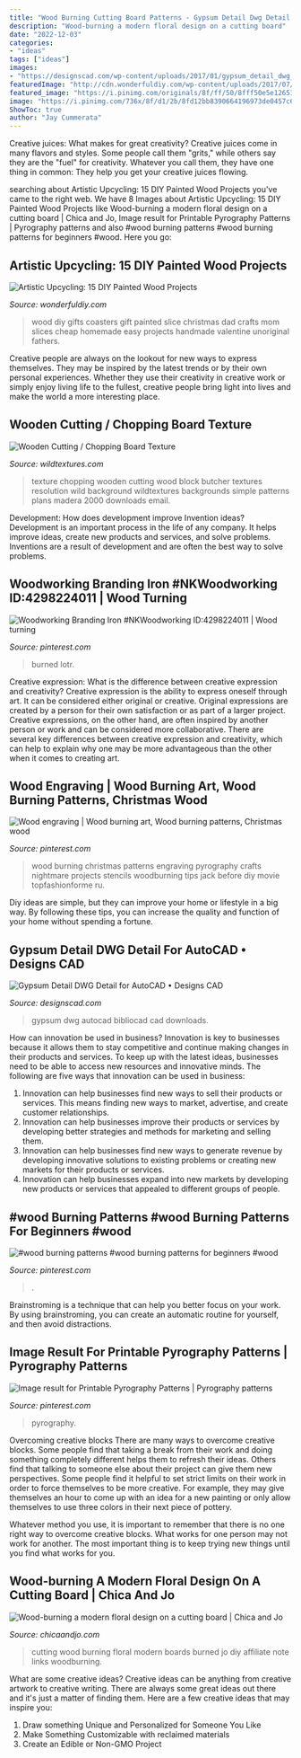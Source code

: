 ```yaml
---
title: "Wood Burning Cutting Board Patterns - Gypsum Detail Dwg Detail For Autocad • Designs Cad"
description: "Wood-burning a modern floral design on a cutting board"
date: "2022-12-03"
categories:
- "ideas"
tags: ["ideas"]
images:
- "https://designscad.com/wp-content/uploads/2017/01/gypsum_detail_dwg_detail_for_autocad_87653.gif"
featuredImage: "http://cdn.wonderfuldiy.com/wp-content/uploads/2017/07/Painted-wood-slice-coasters.jpg"
featured_image: "https://i.pinimg.com/originals/8f/ff/50/8fff50e5e1265142a3456517317f52a3.jpg"
image: "https://i.pinimg.com/736x/8f/d1/2b/8fd12bb8390664196973de0457c60930.jpg"
ShowToc: true
author: "Jay Cummerata"
---
```



Creative juices: What makes for great creativity?
Creative juices come in many flavors and styles. Some people call them "grits," while others say they are the "fuel" for creativity. Whatever you call them, they have one thing in common: They help you get your creative juices flowing.

	

		
searching about Artistic Upcycling: 15 DIY Painted Wood Projects you've came to the right web. We have 8 Images about Artistic Upcycling: 15 DIY Painted Wood Projects like Wood-burning a modern floral design on a cutting board | Chica and Jo, Image result for Printable Pyrography Patterns | Pyrography patterns and also #wood burning patterns #wood burning patterns for beginners #wood. Here you go:
		
    
## Artistic Upcycling: 15 DIY Painted Wood Projects

<img loading=lazy src="http://cdn.wonderfuldiy.com/wp-content/uploads/2017/07/Painted-wood-slice-coasters.jpg" onerror="this.onerror=null;this.src='https://tse3.mm.bing.net/th?id=OIP.SOVHmrfVUvkshCxjdeVC6gHaLL&amp;pid=15.1';" alt="Artistic Upcycling: 15 DIY Painted Wood Projects">

_Source: wonderfuldiy.com_

>wood diy gifts coasters gift painted slice christmas dad crafts mom slices cheap homemade easy projects handmade valentine unoriginal fathers. 

	

Creative people are always on the lookout for new ways to express themselves. They may be inspired by the latest trends or by their own personal experiences. Whether they use their creativity in creative work or simply enjoy living life to the fullest, creative people bring light into lives and make the world a more interesting place.

    
## Wooden Cutting / Chopping Board Texture

<img loading=lazy src="https://www.wildtextures.com/wp-content/uploads/2011/11/wildtextures-wooden-chopping-board-texture.jpg" onerror="this.onerror=null;this.src='https://tse3.mm.bing.net/th?id=OIP.TUj_hiyiWuwEoM5xRNommAHaE8&amp;pid=15.1';" alt="Wooden Cutting / Chopping Board Texture">

_Source: wildtextures.com_

>texture chopping wooden cutting wood block butcher textures resolution wild background wildtextures backgrounds simple patterns plans madera 2000 downloads email. 

	

Development: How does development improve Invention ideas?
Development is an important process in the life of any company. It helps improve ideas, create new products and services, and solve problems. Inventions are a result of development and are often the best way to solve problems.

    
## Woodworking Branding Iron #NKWoodworking ID:4298224011 | Wood Turning

<img loading=lazy src="https://i.pinimg.com/originals/8f/ff/50/8fff50e5e1265142a3456517317f52a3.jpg" onerror="this.onerror=null;this.src='https://tse4.mm.bing.net/th?id=OIP.svA7xmT5hZgVuwzWDU67AgHaJ4&amp;pid=15.1';" alt="Woodworking Branding Iron #NKWoodworking ID:4298224011 | Wood turning">

_Source: pinterest.com_

>burned lotr. 

	

Creative expression: What is the difference between creative expression and creativity?
Creative expression is the ability to express oneself through art. It can be considered either original or creative. Original expressions are created by a person for their own satisfaction or as part of a larger project. Creative expressions, on the other hand, are often inspired by another person or work and can be considered more collaborative. There are several key differences between creative expression and creativity, which can help to explain why one may be more advantageous than the other when it comes to creating art.

    
## Wood Engraving | Wood Burning Art, Wood Burning Patterns, Christmas Wood

<img loading=lazy src="https://i.pinimg.com/736x/17/ab/9d/17ab9d6cfc68428a76caa9d19b7abbc4--wood-engraving-nightmare-before-christmas.jpg" onerror="this.onerror=null;this.src='https://tse3.mm.bing.net/th?id=OIP.IBuwrbWcxiwqkPRKktPRMwHaJ4&amp;pid=15.1';" alt="Wood engraving | Wood burning art, Wood burning patterns, Christmas wood">

_Source: pinterest.com_

>wood burning christmas patterns engraving pyrography crafts nightmare projects stencils woodburning tips jack before diy movie topfashionforme ru. 

	

Diy ideas are simple, but they can improve your home or lifestyle in a big way. By following these tips, you can increase the quality and function of your home without spending a fortune.

    
## Gypsum Detail DWG Detail For AutoCAD • Designs CAD

<img loading=lazy src="https://designscad.com/wp-content/uploads/2017/01/gypsum_detail_dwg_detail_for_autocad_87653.gif" onerror="this.onerror=null;this.src='https://tse2.mm.bing.net/th?id=OIP.ZPY1RdN5a8oLWqp-xKQL4wHaFi&amp;pid=15.1';" alt="Gypsum Detail DWG Detail for AutoCAD • Designs CAD">

_Source: designscad.com_

>gypsum dwg autocad bibliocad cad downloads. 

	

How can innovation be used in business?
Innovation is key to businesses because it allows them to stay competitive and continue making changes in their products and services. To keep up with the latest ideas, businesses need to be able to access new resources and innovative minds. The following are five ways that innovation can be used in business: 
1. Innovation can help businesses find new ways to sell their products or services. This means finding new ways to market, advertise, and create customer relationships. 
2. Innovation can help businesses improve their products or services by developing better strategies and methods for marketing and selling them. 
3. Innovation can help businesses find new ways to generate revenue by developing innovative solutions to existing problems or creating new markets for their products or services. 
4. Innovation can help businesses expand into new markets by developing new products or services that appealed to different groups of people. 

    
## #wood Burning Patterns #wood Burning Patterns For Beginners #wood

<img loading=lazy src="https://i.pinimg.com/736x/8f/d1/2b/8fd12bb8390664196973de0457c60930.jpg" onerror="this.onerror=null;this.src='https://tse3.mm.bing.net/th?id=OIP.aV5ZIy5kLjT_Uq0rOdYTMQHaK1&amp;pid=15.1';" alt="#wood burning patterns #wood burning patterns for beginners #wood">

_Source: pinterest.com_

>. 

	

Brainstroming is a technique that can help you better focus on your work. By using brainstroming, you can create an automatic routine for yourself, and then avoid distractions.

    
## Image Result For Printable Pyrography Patterns | Pyrography Patterns

<img loading=lazy src="https://i.pinimg.com/736x/39/1d/57/391d575a83d36ee88b67adb51e0ad9c8.jpg" onerror="this.onerror=null;this.src='https://tse3.mm.bing.net/th?id=OIP.jx2pqH-aseHL__FLoK2E3AAAAA&amp;pid=15.1';" alt="Image result for Printable Pyrography Patterns | Pyrography patterns">

_Source: pinterest.com_

>pyrography. 

	

Overcoming creative blocks
There are many ways to overcome creative blocks. Some people find that taking a break from their work and doing something completely different helps them to refresh their ideas. Others find that talking to someone else about their project can give them new perspectives.
Some people find it helpful to set strict limits on their work in order to force themselves to be more creative. For example, they may give themselves an hour to come up with an idea for a new painting or only allow themselves to use three colors in their next piece of pottery.

 Whatever method you use, it is important to remember that there is no one right way to overcome creative blocks. What works for one person may not work for another. The most important thing is to keep trying new things until you find what works for you.

    
## Wood-burning A Modern Floral Design On A Cutting Board | Chica And Jo

<img loading=lazy src="https://www.chicaandjo.com/wp-content/uploads/2017/02/Modern-Floral-Cutting-Board-1-590x336.jpg" onerror="this.onerror=null;this.src='https://tse1.mm.bing.net/th?id=OIP.-Hm6MFX976IEgLX_jQDIewHaEN&amp;pid=15.1';" alt="Wood-burning a modern floral design on a cutting board | Chica and Jo">

_Source: chicaandjo.com_

>cutting wood burning floral modern boards burned jo diy affiliate note links woodburning. 

	

What are some creative ideas?
Creative ideas can be anything from creative artwork to creative writing. There are always some great ideas out there and it's just a matter of finding them. Here are a few creative ideas that may inspire you:
1. Draw something Unique and Personalized for Someone You Like
2. Make Something Customizable with reclaimed materials
3. Create an Edible or Non-GMO Project

